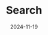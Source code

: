 ---
title: "Search"
date: 2024-11-19
draft: false
layout: "search"
summary: "search"
placeholder: "Suche nach allem, was du möchtest 👟."
---